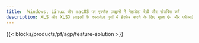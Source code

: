 ```yaml
---
title:  Windows, Linux और macOS पर एक्सेल फ़ाइलों में मेटाडेटा देखें और संपादित करें
description: XLS और XLSX फ़ाइलों के दस्तावेज़ गुणों में हेरफेर करने के लिए मुफ़्त ऐप और एपीआई
---
```

{{< blocks/products/pf/agp/feature-solution >}} 

